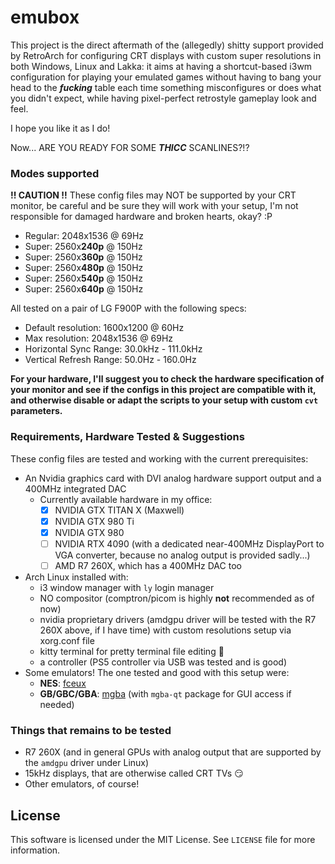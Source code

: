 # emubox

This project is the direct aftermath of the (allegedly) shitty support provided by RetroArch for configuring CRT displays with custom super resolutions in both Windows, Linux and Lakka: it aims at having a shortcut-based i3wm configuration for playing your emulated games without having to bang your head to the _**fucking**_ table each time something misconfigures or does what you didn't expect, while having pixel-perfect retrostyle gameplay look and feel.

I hope you like it as I do!

Now... ARE YOU READY FOR SOME _**THICC**_ SCANLINES?!?

### Modes supported

**!! CAUTION !!** These config files may NOT be supported by your CRT monitor, be careful and be sure they will work with your setup, I'm not responsible for damaged hardware and broken hearts, okay? :P

- Regular: 2048x1536 @ 69Hz
- Super: 2560x**240p** @ 150Hz
- Super: 2560x**360p** @ 150Hz
- Super: 2560x**480p** @ 150Hz
- Super: 2560x**540p** @ 150Hz
- Super: 2560x**640p** @ 150Hz

All tested on a pair of LG F900P with the following specs:

- Default resolution: 1600x1200 @ 60Hz
- Max resolution: 2048x1536 @ 69Hz
- Horizontal Sync Range: 30.0kHz - 111.0kHz
- Vertical Refresh Range: 50.0Hz - 160.0Hz

**For your hardware, I'll suggest you to check the hardware specification of your monitor and see if the configs in this project are compatible with it, and otherwise disable or adapt the scripts to your setup with custom `cvt` parameters.**

### Requirements, Hardware Tested & Suggestions

These config files are tested and working with the current prerequisites:

- An Nvidia graphics card with DVI analog hardware support output and a 400MHz integrated DAC
    - Currently available hardware in my office:
        - [x] NVIDIA GTX TITAN X (Maxwell)
        - [x] NVIDIA GTX 980 Ti
        - [x] NVIDIA GTX 980
        - [ ] NVIDIA RTX 4090 (with a dedicated near-400MHz DisplayPort to VGA converter, because no analog output is provided sadly...)
        - [ ] AMD R7 260X, which has a 400MHz DAC too
- Arch Linux installed with:
    - i3 window manager with `ly` login manager
    - NO compositor (comptron/picom is highly **not** recommended as of now)
    - nvidia proprietary drivers (amdgpu driver will be tested with the R7 260X above, if I have time) with custom resolutions setup via xorg.conf file
    - kitty terminal for pretty terminal file editing :nail_care:
    - a controller (PS5 controller via USB was tested and is good)
- Some emulators! The one tested and good with this setup were:
    - **NES**: [fceux](https://github.com/TASEmulators/fceux)
    - **GB/GBC/GBA**: [mgba](https://github.com/mgba-emu/mgba) (with `mgba-qt` package for GUI access if needed)

### Things that remains to be tested

- R7 260X (and in general GPUs with analog output that are supported by the `amdgpu` driver under Linux) 
- 15kHz displays, that are otherwise called CRT TVs :smirk:
- Other emulators, of course!

## License

This software is licensed under the MIT License. See `LICENSE` file for more information.